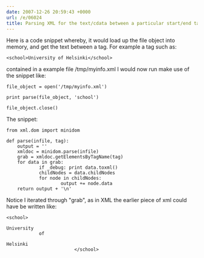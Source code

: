 ```yaml
---
date: 2007-12-26 20:59:43 +0000
url: /e/06024
title: Parsing XML for the text/cdata between a particular start/end tag
---
```


Here is a code snippet whereby, it would load up the file object into memory, and get the text between a tag. For example a tag such as:

	<school>University of Helsinki</school>
contained in a example file /tmp/myinfo.xml
I would now run make use of the snippet like:

	file_object = open('/tmp/myinfo.xml')

	print parse(file_object, 'school')

	file_object.close()
The snippet:

	from xml.dom import minidom

	def parse(infile, tag):
        output = ''
        xmldoc = minidom.parse(infile)
        grab = xmldoc.getElementsByTagName(tag)
        for data in grab:
                if _debug: print data.toxml()
                childNodes = data.childNodes
                for node in childNodes:
                        output += node.data
        return output + '\n'
Notice I iterated through "grab", as in XML the earlier piece of xml could have be written like:

	<school>

	University
                of

	Helsinki
                             </school>
